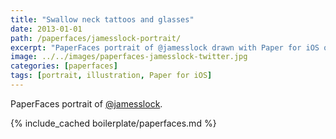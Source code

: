 ```yaml
---
title: "Swallow neck tattoos and glasses"
date: 2013-01-01
path: /paperfaces/jamesslock-portrait/
excerpt: "PaperFaces portrait of @jamesslock drawn with Paper for iOS on an iPad."
image: ../../images/paperfaces-jamesslock-twitter.jpg
categories: [paperfaces]
tags: [portrait, illustration, Paper for iOS]
---
```


PaperFaces portrait of [@jamesslock](https://twitter.com/jamesslock).

{% include_cached boilerplate/paperfaces.md %}
